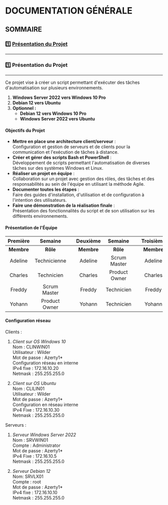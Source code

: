 # **DOCUMENTATION GÉNÉRALE**

## **SOMMAIRE**

### :one: [Présentation du Projet](https://github.com/WildCodeSchool/TSSR-2409-VERT-P2-G2-TheScriptingProject/blob/main/README.md#one-pr%C3%A9sentation-du-projet-1)
    

    

---


### :one: Présentation du Projet

---

Ce projet vise à créer un script permettant d'exécuter des tâches d'automatisation sur plusieurs environnements.

1. **Windows Server 2022 vers Windows 10 Pro**
2. **Debian 12 vers Ubuntu**
3. **Optionnel :**
   - **Debian 12 vers Windows 10 Pro**
   - **Windows Server 2022 vers Ubuntu**

#### Objectifs du Projet

- **Mettre en place une architecture client/serveur** :  
Configuration et gestion de serveurs et de clients pour la communication et l'exécution de tâches à distance.
- **Créer et gérer des scripts Bash et PowerShell** :  
Développement de scripts permettant l'automatisation de diverses tâches sur des systèmes Windows et Linux.
- **Réaliser un projet en équipe** :  
Collaboration sur un projet avec gestion des rôles, des tâches et des responsabilités au sein de l'équipe en utilisant la méthode Agile.
- **Documenter toutes les étapes** :  
Faire des guides d'installation, d'utilisation et de configuration à l'intention des utilisateurs.
- **Faire une démonstration de la réalisation finale** :  
Présentation des fonctionnalités du script et de son utilisation sur les différents environnements.

#### Présentation de l'Équipe

| Première   | Semaine      |       |  Deuxième   |   Semaine     |       |   Troisième   |   Semaine     |       |   Quatrième   |   Semaine     |
| :--------: | :----------: | :---: | :---------: | :---------:   | :---: | :-----------: | :---------:   | :---: | :-----------: | :---------:   |
| **Membre** | **Rôle**     |       | **Membre**  | **Rôle**      |       |  **Membre**   |  **Rôle**     |       |  **Membre**   |  **Rôle**     |
| Adeline    | Technicienne |       |   Adeline   | Scrum Master  |       |   Adeline     | Technicienne  |       |    Adeline    | Product Owner |
| Charles    | Technicien   |       |   Charles   | Product Owner |       |   Charles     | Technicien    |       |    Charles    | Scrum Master  |
| Freddy     | Scrum Master |       |   Freddy    | Technicien    |       |   Freddy      | Product Owner |       |    Freddy     | Technicien    |
| Yohann     | Product Owner|       |   Yohann    | Technicien    |       |   Yohann      | Scrum Master  |       |    Yohann     | Technicien    |

#### Configuration réseau    

Clients :  

1) _Client sur OS Windows 10_<br>
   Nom : CLINWIN01<br>
   Utilisateur : Wilder<br>
   Mot de passe : Azerty1*<br>
   Configuration réseau en interne<br>
   IPv4 fixe : 172.16.10.20<br>
   Netmask : 255.255.255.0<br>

3) _Client sur OS Ubuntu_<br>
   Nom : CLILIN01<br>
   Utilisateur : Wilder<br>
   Mot de passe : Azerty1*<br>
   Configuration en réseau interne<br>
   IPv4 Fixe : 172.16.10.30<br>
   Netmask : 255.255.255.0<br>

Serveurs :  

1) _Serveur Windows Server 2022_<br>
   Nom : SRVWIN01<br>
   Compte : Administrator<br>
   Mot de passe : Azerty1*<br>
   IPv4 Fixe : 172.16.10.5<br>
   Netmask : 255.255.255.0<br>

2) _Serveur Debian 12_<br>
   Nom: SRVLX01<br>
   Compte : root<br>
   Mot de passe : Azerty1*<br>
   IPv4 fixe : 172.16.10.10<br>
   Netmask : 255.255.255.0<br>


